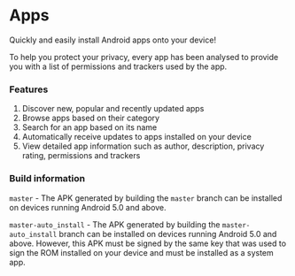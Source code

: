 # Apps

Quickly and easily install Android apps onto your device!

To help you protect your privacy, every app has been analysed to provide you with a list of permissions and trackers used by the app.

### Features

1. Discover new, popular and recently updated apps
2. Browse apps based on their category
3. Search for an app based on its name
4. Automatically receive updates to apps installed on your device
5. View detailed app information such as author, description, privacy rating, permissions and trackers

### Build information

`master` - The APK generated by building the `master` branch can be installed on devices running Android 5.0 and above.

`master-auto_install` - The APK generated by building the `master-auto_install` branch can be installed on devices running Android 5.0 and above. However, this APK must be signed by the same key that was used to sign the ROM installed on your device and must be installed as a system app.
